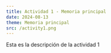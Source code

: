 ```yaml
---
title: Actividad 1 - Memoria principal
date: 2024-08-13
theme: Memoria principal
src: /activity1.png
---
```


Esta es la descripción de la actividad 1

